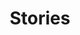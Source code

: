 ---
aliases: ["posts", "articles", "blog", "showcase", "docs", "stories"]

title: "Stories"
description: Stories of life and living in the country of Vekllei.

type: postlist
layout: postlist

tags: ["index"]
color: millmint
---